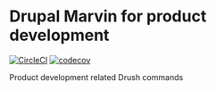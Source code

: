 # Drupal Marvin for product development

[![CircleCI](https://circleci.com/gh/Sweetchuck/drupal-marvin_product/tree/2.x.svg?style=svg)](https://circleci.com/gh/Sweetchuck/drupal-marvin_product/?branch=2.x)
[![codecov](https://codecov.io/gh/Sweetchuck/drupal-marvin_product/branch/2.x/graph/badge.svg?token=HSF16OGPyr)](https://app.codecov.io/gh/Sweetchuck/drupal-marvin_product/branch/2.x)

Product development related Drush commands
